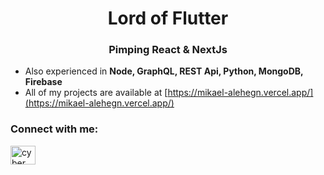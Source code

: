 <h1 align="center">Lord of Flutter</h1>
<h3 align="center">Pimping React & NextJs</h3>

- Also experienced in **Node, GraphQL, REST Api, Python, MongoDB, Firebase**
- All of my projects are available at [https://mikael-alehegn.vercel.app/](https://mikael-alehegn.vercel.app/)

<h3 align="left">Connect with me:</h3>
<p align="left">
<a href="https://instagram.com/cyber_priest_" target="blank"><img align="center" src="https://raw.githubusercontent.com/rahuldkjain/github-profile-readme-generator/master/src/images/icons/Social/instagram.svg" alt="cyber_priest_" height="30" width="40" /></a>
</p>
